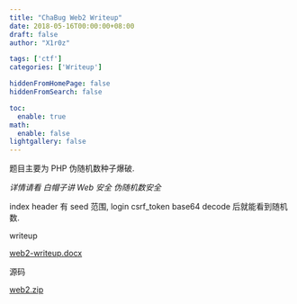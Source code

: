```yaml
---
title: "ChaBug Web2 Writeup"
date: 2018-05-16T00:00:00+08:00
draft: false
author: "X1r0z"

tags: ['ctf']
categories: ['Writeup']

hiddenFromHomePage: false
hiddenFromSearch: false

toc:
  enable: true
math:
  enable: false
lightgallery: false
---
```


题目主要为 PHP 伪随机数种子爆破.

<!--more-->

*详情请看 白帽子讲 Web 安全 伪随机数安全*

index header 有 seed 范围, login csrf_token base64 decode 后就能看到随机数.

writeup

[web2-writeup.docx](http://exp10it-1252109039.cossh.myqcloud.com/2018/05/16/1526477653.docx)

源码

[web2.zip](http://exp10it-1252109039.cossh.myqcloud.com/2018/05/16/1526477655.zip)
